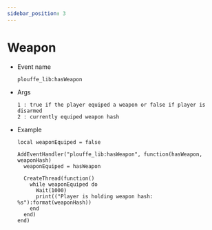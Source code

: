```yaml
---
sidebar_position: 3
---
```


# Weapon

- Event name
  ```
  plouffe_lib:hasWeapon
  ```

- Args
  ```
  1 : true if the player equiped a weapon or false if player is disarmed
  2 : currently equiped weapon hash
  ```

- Example
  ```
  local weaponEquiped = false

  AddEventHandler("plouffe_lib:hasWeapon", function(hasWeapon, weaponHash)
    weaponEquiped = hasWeapon

    CreateThread(function()
      while weaponEquiped do
        Wait(1000)
        print(("Player is holding weapon hash: %s"):format(weaponHash))
      end
    end)
  end)
  ```
